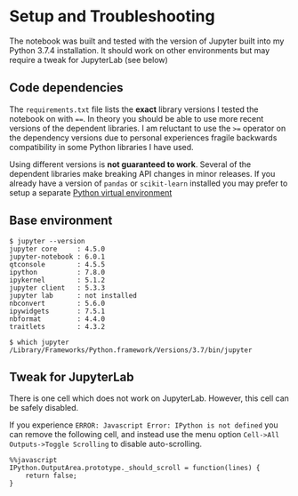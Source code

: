 # Setup and Troubleshooting
The notebook was built and tested with the version of Jupyter built into my Python 3.7.4 installation.  It should work on other environments but may require a tweak for JupyterLab (see below)

## Code dependencies
The `requirements.txt` file lists the **exact** library versions I tested the notebook on with `==`.  In theory you should be able to use more recent versions of the dependent libraries.  I am reluctant to use the `>=` operator on the dependency versions due to personal experiences fragile backwards compatibility in some Python libraries I have used.

Using different versions is **not guaranteed to work**.  Several of the dependent libraries make breaking API changes in minor releases.  If you already have a version of `pandas` or `scikit-learn` installed you may prefer to setup a separate [Python virtual environment](https://docs.python.org/3/tutorial/venv.html)

## Base environment
```
$ jupyter --version
jupyter core     : 4.5.0
jupyter-notebook : 6.0.1
qtconsole        : 4.5.5
ipython          : 7.8.0
ipykernel        : 5.1.2
jupyter client   : 5.3.3
jupyter lab      : not installed
nbconvert        : 5.6.0
ipywidgets       : 7.5.1
nbformat         : 4.4.0
traitlets        : 4.3.2

$ which jupyter
/Library/Frameworks/Python.framework/Versions/3.7/bin/jupyter
```

## Tweak for JupyterLab
There is one cell which does not work on JupyterLab.  However, this cell can be safely disabled.

If you experience `ERROR: Javascript Error: IPython is not defined` you can remove the following cell, and instead use the menu option `Cell->All Outputs->Toggle Scrolling` to disable auto-scrolling.
```
%%javascript
IPython.OutputArea.prototype._should_scroll = function(lines) {
    return false;
}
```
